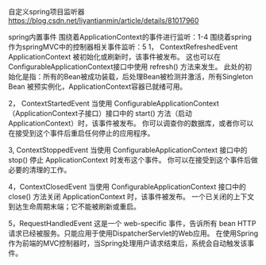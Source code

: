 自定义spring项目监听器
https://blog.csdn.net/liyantianmin/article/details/81017960

spring内置事件
围绕着ApplicationContext的事件进行监听：1-4
围绕着spring作为springMVC中的控制器相关事件监听：5
1，  ContextRefreshedEvent
ApplicationContext 被初始化或刷新时，该事件被发布。
这也可以在 ConfigurableApplicationContext接口中使用 refresh() 方法来发生。
此处的初始化是指：所有的Bean被成功装载，后处理Bean被检测并激活，所有Singleton Bean 被预实例化，ApplicationContext容器已就绪可用。

2，  ContextStartedEvent
当使用 ConfigurableApplicationContext （ApplicationContext子接口）接口中的 start() 方法（启动 ApplicationContext）时，该事件被发布。
你可以调查你的数据库，或者你可以在接受到这个事件后重启任何停止的应用程序。
    
3,  ContextStoppedEvent
当使用 ConfigurableApplicationContext 接口中的 stop() 停止 ApplicationContext 时发布这个事件。
你可以在接受到这个事件后做必要的清理的工作。

4，ContextClosedEvent
当使用 ConfigurableApplicationContext 接口中的 close() 方法关闭 ApplicationContext 时，该事件被发布。
一个已关闭的上下文到达生命周期末端；它不能被刷新或重启。

5，RequestHandledEvent
这是一个 web-specific 事件，告诉所有 bean HTTP 请求已经被服务。只能应用于使用DispatcherServlet的Web应用。
在使用Spring作为前端的MVC控制器时，当Spring处理用户请求结束后，系统会自动触发该事件。